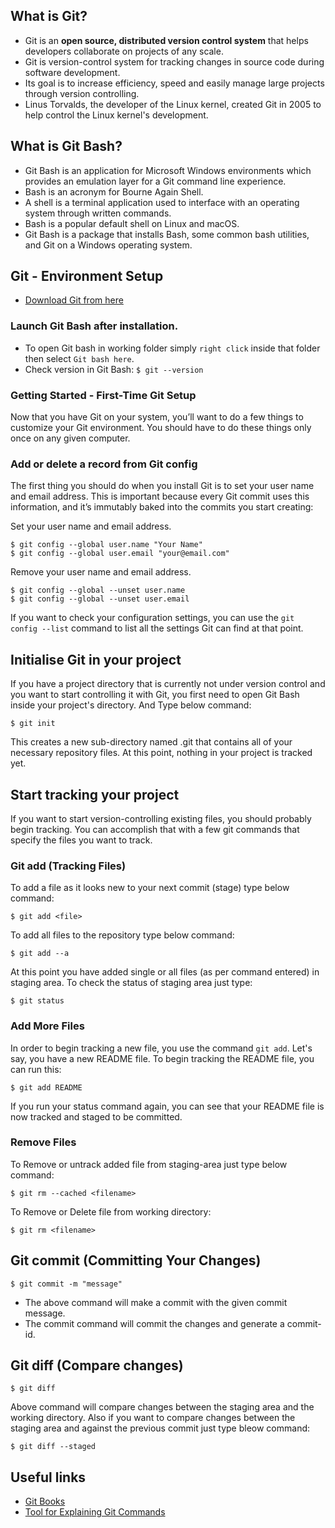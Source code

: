 ## What is Git?
- Git is an **open source, distributed version control system** that helps developers collaborate on projects of any scale.
- Git is version-control system for tracking changes in source code during software development.
- Its goal is to increase efficiency, speed and easily manage large projects through version controlling.
- Linus Torvalds, the developer of the Linux kernel, created Git in 2005 to help control the Linux kernel's development.


## What is Git Bash?
- Git Bash is an application for Microsoft Windows environments which provides an emulation layer for a Git command line experience.
- Bash is an acronym for Bourne Again Shell.
- A shell is a terminal application used to interface with an operating system through written commands.
- Bash is a popular default shell on Linux and macOS.
- Git Bash is a package that installs Bash, some common bash utilities, and Git on a Windows operating system.

## Git - Environment Setup
- [Download Git from here](https://git-scm.com/)

### Launch Git Bash after installation.

- To open Git bash in working folder simply `right click` inside that folder then select `Git bash here`.
- Check version in Git Bash: `$ git --version`

### Getting Started - First-Time Git Setup
Now that you have Git on your system, you’ll want to do a few things to customize your Git environment. You should have to do these things only once on any given computer.


### Add or delete a record from Git config
The first thing you should do when you install Git is to set your user name and email address. This is important because every Git commit uses this information, and it’s immutably baked into the commits you start creating:

Set your user name and email address.

    $ git config --global user.name "Your Name" 
    $ git config --global user.email "your@email.com" 

Remove your user name and email address.
   
    $ git config --global --unset user.name
    $ git config --global --unset user.email

If you want to check your configuration settings, you can use the `git config --list` command to list all the settings Git can find at that point.

## Initialise Git in your project
If you have a project directory that is currently not under version control and you want to start controlling it with Git, you first need to open Git Bash inside your project's directory. And Type below command:

    $ git init
This creates a new sub-directory named .git that contains all of your necessary repository files. At this point, nothing in your project is tracked yet.

## Start tracking your project
If you want to start version-controlling existing files, you should probably begin tracking. You can accomplish that with a few git commands that specify the files you want to track.

### Git add (Tracking Files)
To add a file as it looks new to your next commit (stage) type below command:

    $ git add <file>

To add all files to the repository type below command:

    $ git add --a

At this point you have added single or all files (as per command entered) in staging area. To check
the status of staging area just type: 
    
    $ git status
### Add More Files
In order to begin tracking a new file, you use the command `git add`. Let's say, you have a new README file. 
To begin tracking the README file, you can run this:

    $ git add README
If you run your status command again, you can see that your README file is now tracked and staged to be committed.

### Remove Files
To Remove or untrack added file from staging-area just type below command:

    $ git rm --cached <filename>
To Remove or Delete file from working directory:

    $ git rm <filename>
## Git commit (Committing Your Changes)
    
    $ git commit -m "message"

- The above command will make a commit with the given commit message. 
- The commit command will commit the changes and generate a commit-id.

## Git diff (Compare changes)
    $ git diff
Above command will compare changes between the staging area and the working directory. Also if you want to
compare changes between the staging area and against the previous commit just type bleow command:
    
    $ git diff --staged

## Useful links
- [Git Books](https://git-scm.com/book/en/v2)
- [Tool for Explaining Git Commands](https://explainshell.com/)
